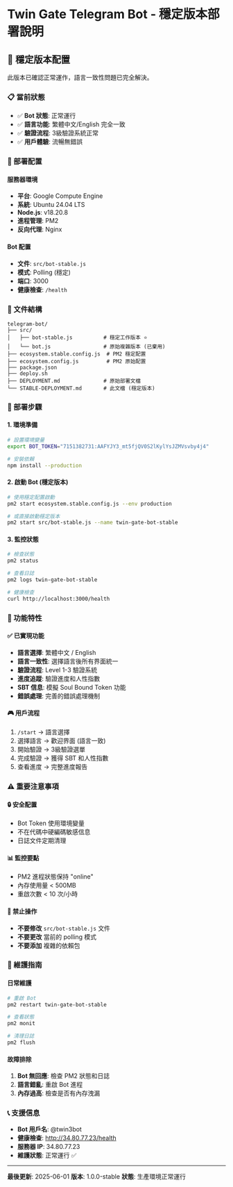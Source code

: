 # Twin Gate Telegram Bot - 穩定版本部署說明

## 🎉 穩定版本配置

此版本已確認正常運作，語言一致性問題已完全解決。

### 📋 當前狀態
- ✅ **Bot 狀態**: 正常運行
- ✅ **語言功能**: 繁體中文/English 完全一致
- ✅ **驗證流程**: 3級驗證系統正常
- ✅ **用戶體驗**: 流暢無錯誤

### 🚀 部署配置

#### **服務器環境**
- **平台**: Google Compute Engine
- **系統**: Ubuntu 24.04 LTS
- **Node.js**: v18.20.8
- **進程管理**: PM2
- **反向代理**: Nginx

#### **Bot 配置**
- **文件**: `src/bot-stable.js`
- **模式**: Polling (穩定)
- **端口**: 3000
- **健康檢查**: `/health`

### 📁 文件結構
```
telegram-bot/
├── src/
│   ├── bot-stable.js          # 穩定工作版本 ⭐
│   └── bot.js                 # 原始複雜版本 (已棄用)
├── ecosystem.stable.config.js  # PM2 穩定配置
├── ecosystem.config.js         # PM2 原始配置
├── package.json
├── deploy.sh
├── DEPLOYMENT.md              # 原始部署文檔
└── STABLE-DEPLOYMENT.md       # 此文檔 (穩定版本)
```

### 🔧 部署步驟

#### **1. 環境準備**
```bash
# 設置環境變量
export BOT_TOKEN="7151382731:AAFYJY3_mt5fjQV0S2lKylYsJZMVsvby4j4"

# 安裝依賴
npm install --production
```

#### **2. 啟動 Bot (穩定版本)**
```bash
# 使用穩定配置啟動
pm2 start ecosystem.stable.config.js --env production

# 或直接啟動穩定版本
pm2 start src/bot-stable.js --name twin-gate-bot-stable
```

#### **3. 監控狀態**
```bash
# 檢查狀態
pm2 status

# 查看日誌
pm2 logs twin-gate-bot-stable

# 健康檢查
curl http://localhost:3000/health
```

### 🎯 功能特性

#### **✅ 已實現功能**
- **語言選擇**: 繁體中文 / English
- **語言一致性**: 選擇語言後所有界面統一
- **驗證流程**: Level 1-3 驗證系統
- **進度追蹤**: 驗證進度和人性指數
- **SBT 信息**: 模擬 Soul Bound Token 功能
- **錯誤處理**: 完善的錯誤處理機制

#### **🎮 用戶流程**
1. `/start` → 語言選擇
2. 選擇語言 → 歡迎界面 (語言一致)
3. 開始驗證 → 3級驗證選單
4. 完成驗證 → 獲得 SBT 和人性指數
5. 查看進度 → 完整進度報告

### ⚠️ 重要注意事項

#### **🔒 安全配置**
- Bot Token 使用環境變量
- 不在代碼中硬編碼敏感信息
- 日誌文件定期清理

#### **📊 監控要點**
- PM2 進程狀態保持 "online"
- 內存使用量 < 500MB
- 重啟次數 < 10 次/小時

#### **🚫 禁止操作**
- **不要修改** `src/bot-stable.js` 文件
- **不要更改** 當前的 polling 模式
- **不要添加** 複雜的依賴包

### 🔄 維護指南

#### **日常維護**
```bash
# 重啟 Bot
pm2 restart twin-gate-bot-stable

# 查看狀態
pm2 monit

# 清理日誌
pm2 flush
```

#### **故障排除**
1. **Bot 無回應**: 檢查 PM2 狀態和日誌
2. **語言錯亂**: 重啟 Bot 進程
3. **內存過高**: 檢查是否有內存洩漏

### 📞 支援信息

- **Bot 用戶名**: @twin3bot
- **健康檢查**: http://34.80.77.23/health
- **服務器 IP**: 34.80.77.23
- **維護狀態**: 正常運行 ✅

---

**最後更新**: 2025-06-01
**版本**: 1.0.0-stable
**狀態**: 生產環境正常運行
